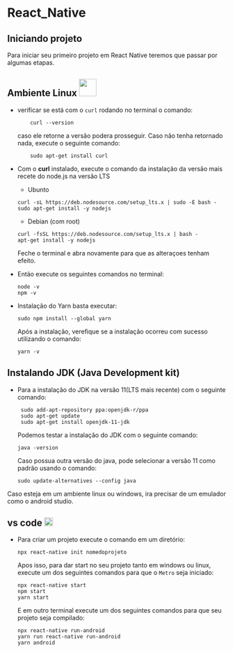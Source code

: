 # React_Native

## Iniciando projeto

Para iniciar seu primeiro projeto em React Native teremos que passar por algumas etapas.

## Ambiente Linux <img src="https://media.giphy.com/media/U6M4L81SA1rVdfr8ZK/giphy.gif" width="40" height="40">

- verificar se está com o `curl` rodando no terminal o comando:

  ```
      curl --version
  ```

  caso ele retorne a versão podera prosseguir. Caso não tenha retornado nada, execute o seguinte comando:

  ```
      sudo apt-get install curl
  ```

- Com o **curl** instalado, execute o comando da instalação da versão mais recete do node.js na versão LTS

  - Ubunto

  ```
  curl -sL https://deb.nodesource.com/setup_lts.x | sudo -E bash -
  sudo apt-get install -y nodejs
  ```

  - Debian (com root)

  ```
  curl -fsSL https://deb.nodesource.com/setup_lts.x | bash -
  apt-get install -y nodejs
  ```

  Feche o terminal e abra novamente para que as alteraçoes tenham efeito.

- Então execute os seguintes comandos no terminal:
  ```
  node -v
  npm -v
  ```
- Instalação do Yarn basta executar:
  ```
  sudo npm install --global yarn
  ```
  Após a instalação, verefique se a instalação ocorreu com sucesso utilizando o comando:
  ```
  yarn -v
  ```
  <!-- falta windows e macOS -->

## Instalando JDK (Java Development kit)

- Para a instalação do JDK na versão 11(LTS mais recente) com o seguinte comando:

  ```
   sudo add-apt-repository ppa:openjdk-r/ppa
   sudo apt-get update
   sudo apt-get install openjdk-11-jdk
  ```

  Podemos testar a instalação do JDK com o seguinte comando:

  ```
  java -version
  ```

  Caso possua outra versão do java, pode selecionar a versão 11 como padrão usando o comando:

  ```
  sudo update-alternatives --config java
  ```

<!-- Instalação do android studio e config -->

Caso esteja em um ambiente linux ou windows, ira precisar de um emulador como o android studio.

## vs code <img src="https://media.giphy.com/media/IdyAQJVN2kVPNUrojM/giphy.gif" width="20">

- Para criar um projeto execute o comando em um diretório:

  ```
  npx react-native init nomedoprojeto
  ```

  Apos isso, para dar start no seu projeto tanto em windows ou linux, execute um dos seguintes comandos para que o `Metro` seja iniciado:

  ```
  npx react-native start
  npm start
  yarn start
  ```

  E em outro terminal execute um dos seguintes comandos para que seu projeto seja compilado:

  ```
  npx react-native run-android
  yarn run react-native run-android
  yarn android
  ```
